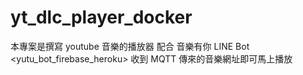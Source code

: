 # yt_dlc_player_docker
本專案是撰寫 youtube 音樂的播放器
配合 音樂有你 LINE Bot <yutu_bot_firebase_heroku>
收到 MQTT 傳來的音樂網址即可馬上播放
